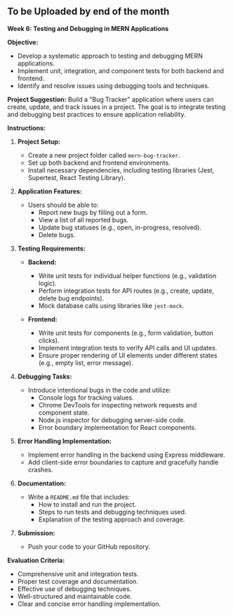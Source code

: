 ## To be Uploaded by end of the month

**Week 6: Testing and Debugging in MERN Applications**

**Objective:**

- Develop a systematic approach to testing and debugging MERN applications.
- Implement unit, integration, and component tests for both backend and frontend.
- Identify and resolve issues using debugging tools and techniques.

**Project Suggestion:** Build a "Bug Tracker" application where users can create, update, and track issues in a project. The goal is to integrate testing and debugging best practices to ensure application reliability.

**Instructions:**

1. **Project Setup:**
   - Create a new project folder called `mern-bug-tracker`.
   - Set up both backend and frontend environments.
   - Install necessary dependencies, including testing libraries (Jest, Supertest, React Testing Library).

2. **Application Features:**
   - Users should be able to:
     - Report new bugs by filling out a form.
     - View a list of all reported bugs.
     - Update bug statuses (e.g., open, in-progress, resolved).
     - Delete bugs.

3. **Testing Requirements:**
   - **Backend:**
     - Write unit tests for individual helper functions (e.g., validation logic).
     - Perform integration tests for API routes (e.g., create, update, delete bug endpoints).
     - Mock database calls using libraries like `jest-mock`.
   
   - **Frontend:**
     - Write unit tests for components (e.g., form validation, button clicks).
     - Implement integration tests to verify API calls and UI updates.
     - Ensure proper rendering of UI elements under different states (e.g., empty list, error message).

4. **Debugging Tasks:**
   - Introduce intentional bugs in the code and utilize:
     - Console logs for tracking values.
     - Chrome DevTools for inspecting network requests and component state.
     - Node.js inspector for debugging server-side code.
     - Error boundary implementation for React components.

5. **Error Handling Implementation:**
   - Implement error handling in the backend using Express middleware.
   - Add client-side error boundaries to capture and gracefully handle crashes.

6. **Documentation:**
   - Write a `README.md` file that includes:
     - How to install and run the project.
     - Steps to run tests and debugging techniques used.
     - Explanation of the testing approach and coverage.

7. **Submission:**
   - Push your code to your GitHub repository.

**Evaluation Criteria:**

- Comprehensive unit and integration tests.
- Proper test coverage and documentation.
- Effective use of debugging techniques.
- Well-structured and maintainable code.
- Clear and concise error handling implementation.

